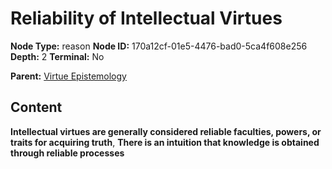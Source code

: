 # Reliability of Intellectual Virtues

**Node Type:** reason
**Node ID:** 170a12cf-01e5-4476-bad0-5ca4f608e256
**Depth:** 2
**Terminal:** No

**Parent:** [Virtue Epistemology](virtue-epistemology.md)

## Content

**Intellectual virtues are generally considered reliable faculties, powers, or traits for acquiring truth**, **There is an intuition that knowledge is obtained through reliable processes**
